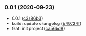 ## <small>0.0.1 (2020-09-23)</small>

* 0.0.1 ([c3a86b3](https://github.com/posthtml/create-posthtml-ts/commit/c3a86b3))
* build: update changelog ([b49724f](https://github.com/posthtml/create-posthtml-ts/commit/b49724f))
* feat: init project ([ca56bd8](https://github.com/posthtml/create-posthtml-ts/commit/ca56bd8))



